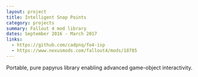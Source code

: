 ```yaml
---
layout: project
title: Intelligent Snap Points
category: projects
summary: Fallout 4 mod library
dates: September 2016 - March 2017
links:
  - https://github.com/cadpnq/fo4-isp
  - https://www.nexusmods.com/fallout4/mods/18785
---
```


Portable, pure papyrus library enabling advanced game-object interactivity.  
